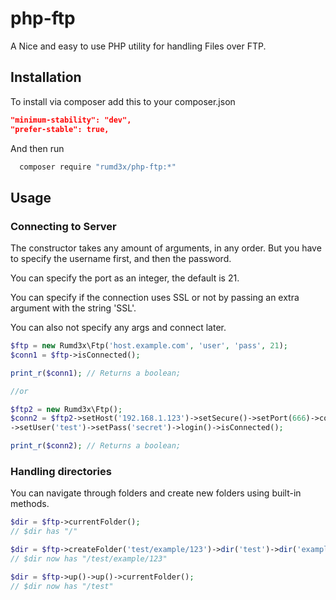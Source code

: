 # php-ftp
A Nice and easy to use PHP utility for handling Files over FTP.


## Installation
To install via composer add this to your composer.json
```json
"minimum-stability": "dev",
"prefer-stable": true,
```
And then run
```sh
  composer require "rumd3x/php-ftp:*"
```

## Usage
### Connecting to Server
The constructor takes any amount of arguments, in any order. But you have to specify the username first, and then the password.

You can specify the port as an integer, the default is 21.

You can specify if the connection uses SSL or not by passing an extra argument with the string 'SSL'.

You can also not specify any args and connect later.
```php
$ftp = new Rumd3x\Ftp('host.example.com', 'user', 'pass', 21);
$conn1 = $ftp->isConnected(); 

print_r($conn1); // Returns a boolean;

//or

$ftp2 = new Rumd3x\Ftp();
$conn2 = $ftp2->setHost('192.168.1.123')->setSecure()->setPort(666)->connect()
->setUser('test')->setPass('secret')->login()->isConnected();

print_r($conn2); // Returns a boolean;
```

### Handling directories
You can navigate through folders and create new folders using built-in methods.
```php
$dir = $ftp->currentFolder(); 
// $dir has "/"

$dir = $ftp->createFolder('test/example/123')->dir('test')->dir('example/123')->currentFolder();
// $dir now has "/test/example/123"

$dir = $ftp->up()->up()->currentFolder();
// $dir now has "/test"
```
